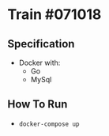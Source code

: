 # Train #071018

## Specification
- Docker with:
	- Go
	- MySql

## How To Run
- `docker-compose up`
